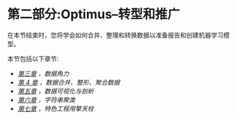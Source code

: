 # 第二部分:Optimus–转型和推广

在本节结束时，您将学会如何合并、整理和转换数据以准备报告和创建机器学习模型。

本节包括以下章节:

*   [*第三章*](B17166_03_Final_VK_epub.xhtml#_idTextAnchor064) *，数据角力*
*   [*第 4 章*](B17166_04_Final_VK_epub.xhtml#_idTextAnchor085) *，数据合并、整形、聚合数据*
*   [*第五章*](B17166_05_Final_VK_epub.xhtml#_idTextAnchor099) *，数据可视化与剖析*
*   [*第六章*](B17166_06_Final_SB_epub.xhtml#_idTextAnchor112) *，字符串聚类*
*   [*第七章*](B17166_07_Final_VK_epub.xhtml#_idTextAnchor124) *，特色工程用擎天柱*